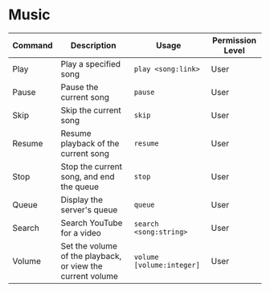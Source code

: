 # Music

Command | Description | Usage | Permission Level
--------|-------------|-------|-----------------
Play | Play a specified song | `play <song:link>` | User
Pause | Pause the current song | `pause` | User
Skip | Skip the current song | `skip` | User
Resume | Resume playback of the current song | `resume` | User
Stop | Stop the current song, and end the queue | `stop` | User
Queue | Display the server's queue | `queue` | User
Search | Search YouTube for a video | `search <song:string>` | User
Volume | Set the volume of the playback, or view the current volume | `volume [volume:integer]` | User
